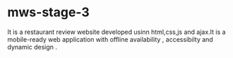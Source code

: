 # mws-stage-3
It is a restaurant review website developed usinn html,css,js and ajax.It is a mobile-ready web application with offline availability , accessibilty and dynamic design .
